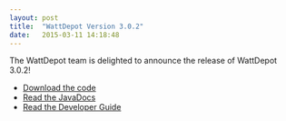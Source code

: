 ```yaml
---
layout: post
title:  "WattDepot Version 3.0.2"
date:   2015-03-11 14:18:48
---
```


The WattDepot team is delighted to announce the release of WattDepot 3.0.2!

  * [Download the code](https://github.com/wattdepot/wattdepot/releases/tag/v3.0.2)
  * [Read the JavaDocs](http://wattdepot.github.io/wattdepot/site/apidocs/)
  * [Read the Developer Guide](http://wattdepot.org/developerguide/developerguide.html)